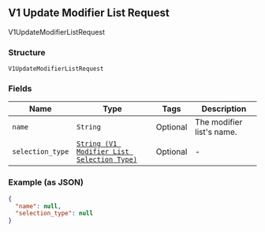 ## V1 Update Modifier List Request

V1UpdateModifierListRequest

### Structure

`V1UpdateModifierListRequest`

### Fields

| Name | Type | Tags | Description |
|  --- | --- | --- | --- |
| `name` | `String` | Optional | The modifier list's name. |
| `selection_type` | [`String (V1 Modifier List Selection Type)`](/doc/models/v1-modifier-list-selection-type.md) | Optional | - |

### Example (as JSON)

```json
{
  "name": null,
  "selection_type": null
}
```

